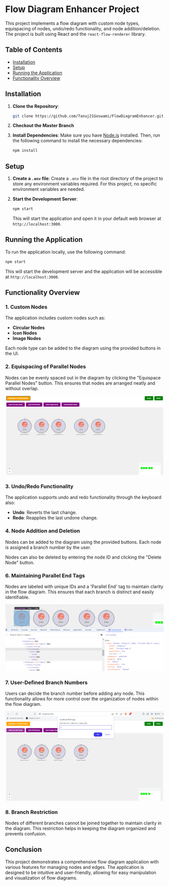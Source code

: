 

# Flow Diagram Enhancer Project

This project implements a flow diagram with custom node types, equispacing of nodes, undo/redo functionality, and node addition/deletion. The project is built using React and the `react-flow-renderer` library.

## Table of Contents

- [Installation](#installation)
- [Setup](#setup)
- [Running the Application](#running-the-application)
- [Functionality Overview](#functionality-overview)

## Installation

1. **Clone the Repository**:
   ```bash
   git clone https://github.com/Tanuj21Goswami/FlowDiagramEnhancer.git
   ```
2. **Checkout the Master Branch**

3. **Install Dependencies**:
   Make sure you have [Node.js](https://nodejs.org/) installed. Then, run the following command to install the necessary dependencies:
   ```bash
   npm install
   ```

## Setup

1. **Create a `.env` file**:
   Create a `.env` file in the root directory of the project to store any environment variables required. For this project, no specific environment variables are needed.

2. **Start the Development Server**:
   ```bash
   npm start
   ```

   This will start the application and open it in your default web browser at `http://localhost:3000`.

## Running the Application

To run the application locally, use the following command:
```bash
npm start
```

This will start the development server and the application will be accessible at `http://localhost:3000`.

## Functionality Overview

### 1. **Custom Nodes**

The application includes custom nodes such as:
- **Circular Nodes**
- **Icon Nodes**
- **Image Nodes**

Each node type can be added to the diagram using the provided buttons in the UI.

### 2. **Equispacing of Parallel Nodes**

Nodes can be evenly spaced out in the diagram by clicking the "Equispace Parallel Nodes" button. This ensures that nodes are arranged neatly and without overlap.

![alt text](src\images\image-1.png)

### 3. **Undo/Redo Functionality**

The application supports undo and redo functionality through the keyboard also:
- **Undo**: Reverts the last change.
- **Redo**: Reapplies the last undone change.

### 4. **Node Addition and Deletion**

Nodes can be added to the diagram using the provided buttons. Each node is assigned a branch number by the user.

Nodes can also be deleted by entering the node ID and clicking the "Delete Node" button.


### 6. **Maintaining Parallel End Tags**

Nodes are labeled with unique IDs and a 'Parallel End' tag to maintain clarity in the flow diagram. This ensures that each branch is distinct and easily identifiable.

![alt text](src\images\image-2.png)

### 7. **User-Defined Branch Numbers**

Users can decide the branch number before adding any node. This functionality allows for more control over the organization of nodes within the flow diagram.


![alt text](src\images\image.png)

### 8. **Branch Restriction**

Nodes of different branches cannot be joined together to maintain clarity in the diagram. This restriction helps in keeping the diagram organized and prevents confusion.



## Conclusion

This project demonstrates a comprehensive flow diagram application with various features for managing nodes and edges. The application is designed to be intuitive and user-friendly, allowing for easy manipulation and visualization of flow diagrams.

